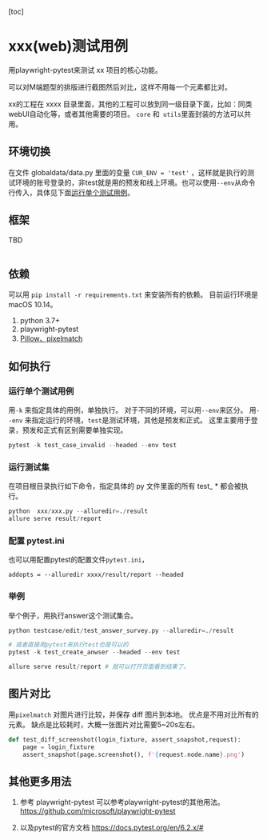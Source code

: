 
[toc]
# xxx(web)测试用例

用playwright-pytest来测试 xx 项目的核心功能。

可以对M端题型的排版进行截图然后对比，这样不用每一个元素都比对。

xx的工程在 xxxx 目录里面，其他的工程可以放到同一级目录下面，比如：同类webUI自动化等，或者其他需要的项目。
`core` 和` utils`里面封装的方法可以共用。

## 环境切换

在文件 globaldata/data.py 里面的变量 `CUR_ENV = 'test'` ，这样就是执行的测试环境的账号登录的，非test就是用的预发和线上环境。也可以使用`--env`从命令行传入，具体见下面[运行单个测试用例](#运行单个测试用例)。




## 框架
  TBD

```flow

```

## 依赖 

可以用 `pip install -r requirements.txt` 来安装所有的依赖。
目前运行环境是 macOS 10.14。

1. python 3.7+
2. playwright-pytest
3. [Pillow、pixelmatch](https://pypi.org/project/pixelmatch/)


## 如何执行

### 运行单个测试用例

用`-k` 来指定具体的用例，单独执行。
对于不同的环境，可以用`--env`来区分。
用`--env` 来指定运行的环境，`test`是测试环境，其他是预发和正式。
这里主要用于登录，预发和正式有区别需要单独实现。

```python
pytest -k test_case_invalid --headed --env test
```

### 运行测试集
在项目根目录执行如下命令，指定具体的 py 文件里面的所有 test_ * 都会被执行。
```py
python  xxx/xxx.py --alluredir=./result
allure serve result/report

```
### 配置 pytest.ini

也可以用配置pytest的配置文件`pytest.ini`，
```
addopts = --alluredir xxxx/result/report --headed

```
###  举例

举个例子，用执行answer这个测试集合。

```py
python testcase/edit/test_answer_survey.py --alluredir=./result

# 或者直接用pytest来执行test也是可以的
pytest -k test_create_anwser --headed --env test

allure serve result/report # 就可以打开页面看到结果了。
```

## 图片对比

用`pixelmatch` 对图片进行比较，并保存 diff 图片到本地。
优点是不用对比所有的元素。
缺点是比较耗时，大概一张图片对比需要5~20s左右。
```python
def test_diff_screenshot(login_fixture, assert_snapshot,request):
    page = login_fixture
    assert_snapshot(page.screenshot(), f'{request.node.name}.png')
```


## 其他更多用法
1. 参考 playwright-pytest
可以参考playwright-pytest的其他用法。
https://github.com/microsoft/playwright-pytest
   
2. 以及pytest的官方文档
https://docs.pytest.org/en/6.2.x/#
